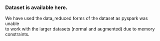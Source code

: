 ### Dataset is available here. 
We have used the data_reduced forms of the dataset as pyspark was unable <br>
to work with the larger datasets (normal and augmented) due to memory constraints.
